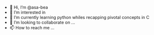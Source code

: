 - 👋 Hi, I’m @asa-bea
- 👀 I’m interested in 
- 🌱 I’m currently learning python whiles recapping pivotal concepts in C
- 💞️ I’m looking to collaborate on ...
- 📫 How to reach me ...

<!---
asa-bea/asa-bea is a ✨ special ✨ repository because its `README.md` (this file) appears on your GitHub profile.
You can click the Preview link to take a look at your changes.
--->
